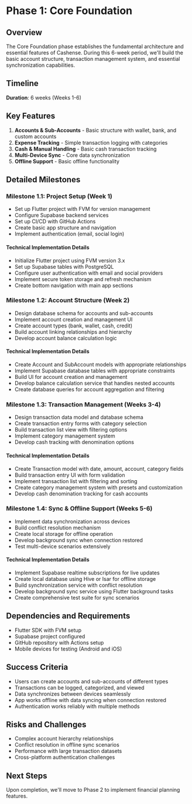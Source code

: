 # Phase 1: Core Foundation

## Overview
The Core Foundation phase establishes the fundamental architecture and essential features of Cashense. During this 6-week period, we'll build the basic account structure, transaction management system, and essential synchronization capabilities.

## Timeline
**Duration**: 6 weeks (Weeks 1-6)

## Key Features
1. **Accounts & Sub-Accounts** - Basic structure with wallet, bank, and custom accounts
2. **Expense Tracking** - Simple transaction logging with categories
3. **Cash & Manual Handling** - Basic cash transaction tracking
4. **Multi-Device Sync** - Core data synchronization
5. **Offline Support** - Basic offline functionality

## Detailed Milestones

### Milestone 1.1: Project Setup (Week 1)
- Set up Flutter project with FVM for version management
- Configure Supabase backend services
- Set up CI/CD with GitHub Actions
- Create basic app structure and navigation
- Implement authentication (email, social login)

#### Technical Implementation Details
- Initialize Flutter project using FVM version 3.x
- Set up Supabase tables with PostgreSQL
- Configure user authentication with email and social providers
- Implement secure token storage and refresh mechanism
- Create bottom navigation with main app sections

### Milestone 1.2: Account Structure (Week 2)
- Design database schema for accounts and sub-accounts
- Implement account creation and management UI
- Create account types (bank, wallet, cash, credit)
- Build account linking relationships and hierarchy
- Develop account balance calculation logic

#### Technical Implementation Details
- Create Account and SubAccount models with appropriate relationships
- Implement Supabase database tables with appropriate constraints
- Build UI for account creation and management
- Develop balance calculation service that handles nested accounts
- Create database queries for account aggregation and filtering

### Milestone 1.3: Transaction Management (Weeks 3-4)
- Design transaction data model and database schema
- Create transaction entry forms with category selection
- Build transaction list view with filtering options
- Implement category management system
- Develop cash tracking with denomination options

#### Technical Implementation Details
- Create Transaction model with date, amount, account, category fields
- Build transaction entry UI with form validation
- Implement transaction list with filtering and sorting
- Create category management system with presets and customization
- Develop cash denomination tracking for cash accounts

### Milestone 1.4: Sync & Offline Support (Weeks 5-6)
- Implement data synchronization across devices
- Build conflict resolution mechanism
- Create local storage for offline operation
- Develop background sync when connection restored
- Test multi-device scenarios extensively

#### Technical Implementation Details
- Implement Supabase realtime subscriptions for live updates
- Create local database using Hive or Isar for offline storage
- Build synchronization service with conflict resolution
- Develop background sync service using Flutter background tasks
- Create comprehensive test suite for sync scenarios

## Dependencies and Requirements
- Flutter SDK with FVM setup
- Supabase project configured
- GitHub repository with Actions setup
- Mobile devices for testing (Android and iOS)

## Success Criteria
- Users can create accounts and sub-accounts of different types
- Transactions can be logged, categorized, and viewed
- Data synchronizes between devices seamlessly
- App works offline with data syncing when connection restored
- Authentication works reliably with multiple methods

## Risks and Challenges
- Complex account hierarchy relationships
- Conflict resolution in offline sync scenarios
- Performance with large transaction datasets
- Cross-platform authentication challenges

## Next Steps
Upon completion, we'll move to Phase 2 to implement financial planning features. 